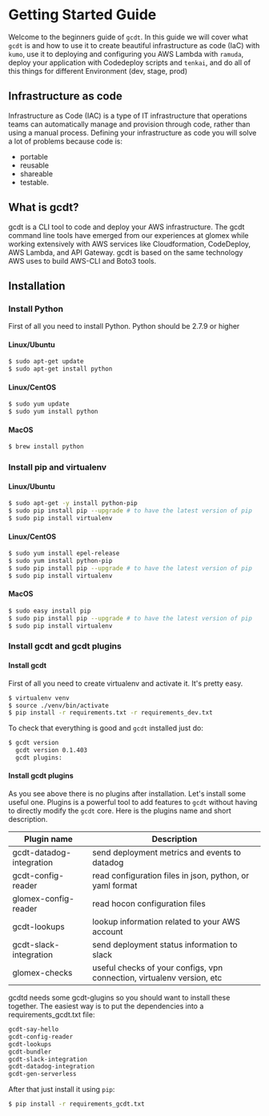 # Getting Started Guide
Welcome to the beginners guide of `gcdt`. In this guide we will cover what `gcdt` is and how to use it to
create beautiful infrastructure as code (IaC) with `kumo`, use it to deploying and configuring you AWS Lambda with `ramuda`,
deploy your application with Codedeploy scripts and `tenkai`, and do all of this things for different Environment (dev, stage, prod)
## Infrastructure as code
Infrastructure as Code (IAC) is a type of IT infrastructure that operations teams can automatically manage and provision through code, rather than using a manual process. Defining your infrastructure as code you will solve a lot of problems because code is:
- portable
- reusable
- shareable
- testable.
## What is gcdt?
gcdt is a CLI tool to code and deploy your AWS infrastructure.
The gcdt command line tools have emerged from our experiences at glomex while working extensively with AWS services like
Cloudformation, CodeDeploy, AWS Lambda, and API Gateway. gcdt is based on the same technology AWS uses to build AWS-CLI
and Boto3 tools.
## Installation
### Install Python
First of all you need to install Python. Python should be 2.7.9 or higher
#### Linux/Ubuntu
```bash
$ sudo apt-get update
$ sudo apt-get install python
```
#### Linux/CentOS
```bash
$ sudo yum update
$ sudo yum install python
```
#### MacOS
```bash
$ brew install python
```
### Install pip and virtualenv
#### Linux/Ubuntu
```bash
$ sudo apt-get -y install python-pip
$ sudo pip install pip --upgrade # to have the latest version of pip
$ sudo pip install virtualenv
```
#### Linux/CentOS
```bash
$ sudo yum install epel-release
$ sudo yum install python-pip
$ sudo pip install pip --upgrade # to have the latest version of pip
$ sudo pip install virtualenv
```
#### MacOS
```bash
$ sudo easy install pip
$ sudo pip install pip --upgrade # to have the latest version of pip
$ sudo pip install virtualenv
```
### Install gcdt and gcdt plugins
#### Install gcdt
First of all you need to create virtualenv and activate it. It's pretty easy.
```bash
$ virtualenv venv
$ source ./venv/bin/activate
$ pip install -r requirements.txt -r requirements_dev.txt
```
To check that everything is good and `gcdt` installed just do:
```bash
$ gcdt version
  gcdt version 0.1.403
  gcdt plugins:
```
#### Install gcdt plugins
As you see above there is no plugins after installation. Let's install some useful one.
Plugins is a powerful tool to add features to `gcdt` without having to directly modify the `gcdt` core.
Here is the plugins name and short description.

| Plugin name  | Description  |
|---|---|
| gcdt-datadog-integration  | send deployment metrics and events to datadog  |
|  gcdt-config-reader |  read configuration files in json, python, or yaml format |
| glomex-config-reader  |  read hocon configuration files |
| gcdt-lookups | lookup information related to your AWS account |
| gcdt-slack-integration | send deployment status information to slack |
| glomex-checks | useful checks of your configs, vpn connection, virtualenv version, etc  |

gcdtd needs some gcdt-glugins so you should want to install these together. The easiest way is to put the dependencies into a requirements_gcdt.txt file:
```bash
gcdt-say-hello
gcdt-config-reader
gcdt-lookups
gcdt-bundler
gcdt-slack-integration
gcdt-datadog-integration
gcdt-gen-serverless
```
After that just install it using `pip`:
```bash
$ pip install -r requirements_gcdt.txt
```
